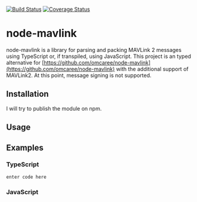 [![Build Status](https://travis-ci.org/ifrunistuttgart/node-mavlink.svg?branch=master)](https://travis-ci.org/ifrunistuttgart/node-mavlink)
[![Coverage Status](https://coveralls.io/repos/github/ifrunistuttgart/node-mavlink/badge.svg?branch=master)](https://coveralls.io/github/ifrunistuttgart/node-mavlink?branch=master)
# node-mavlink
node-mavlink is a library for parsing and packing MAVLink 2 messages using TypeScript or, if transpiled, using JavaScript. This project is an typed alternative for [https://github.com/omcaree/node-mavlink](https://github.com/omcaree/node-mavlink) with the additional support of MAVLink2.
At this point, message signing is not supported.
## Installation
I will try to publish the module on npm.
## Usage

## Examples
### TypeScript

    enter code here

### JavaScript
<!--stackedit_data:
eyJoaXN0b3J5IjpbMTk1NDI0Njc2NV19
-->